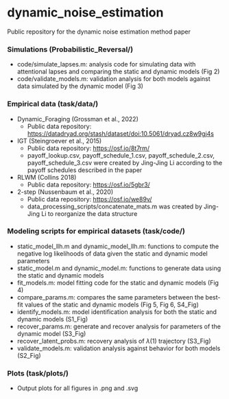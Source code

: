 # dynamic_noise_estimation
 Public repository for the dynamic noise estimation method paper


### Simulations (Probabilistic_Reversal/)
- code/simulate_lapses.m: analysis code for simulating data with attentional lapses and comparing the static and dynamic models (Fig 2)
- code/validate_models.m: validation analysis for both models against data simulated by the dynamic model (Fig 3)


### Empirical data (task/data/)
- Dynamic_Foraging (Grossman et al., 2022)
    - Public data repository: https://datadryad.org/stash/dataset/doi:10.5061/dryad.cz8w9gj4s
- IGT (Steingroever et al., 2015)
    - Public data repository: https://osf.io/8t7rm/
    - payoff_lookup.csv, payoff_schedule_1.csv, payoff_schedule_2.csv, payoff_schedule_3.csv were created by Jing-Jing Li according to the payoff schedules described in the paper
- RLWM (Collins 2018)
    - Public data repository: https://osf.io/5gbr3/ 
- 2-step (Nussenbaum et al., 2020)
    - Public data repository: https://osf.io/we89v/
    - data_processing_scripts/concatenate_mats.m was created by Jing-Jing Li to reorganize the data structure

### Modeling scripts for empirical datasets (task/code/)
- static_model_llh.m and dynamic_model_llh.m: functions to compute the negative log likelihoods of data given the static and dynamic model parameters
- static_model.m and dynamic_model.m: functions to generate data using the static and dynamic models
- fit_models.m: model fitting code for the static and dynamic models (Fig 4)
- compare_params.m: compares the same parameters between the best-fit values of the static and dynamic models (Fig 5, Fig 6, S4_Fig)
- identify_models.m: model identification analysis for both the static and dynamic models (S1_Fig)
- recover_params.m: generate and recover analysis for parameters of the dynamic model (S3_Fig)
- recover_latent_probs.m: recovery analysis of $\lambda(1)$ trajectory (S3_Fig)
- validate_models.m: validation analysis against behavior for both models (S2_Fig)

### Plots (task/plots/)
- Output plots for all figures in .png and .svg

